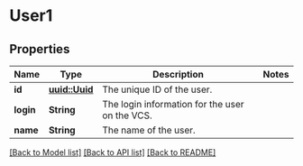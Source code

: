 # User1

## Properties

Name | Type | Description | Notes
------------ | ------------- | ------------- | -------------
**id** | [**uuid::Uuid**](uuid::Uuid.md) | The unique ID of the user. | 
**login** | **String** | The login information for the user on the VCS. | 
**name** | **String** | The name of the user. | 

[[Back to Model list]](../README.md#documentation-for-models) [[Back to API list]](../README.md#documentation-for-api-endpoints) [[Back to README]](../README.md)


